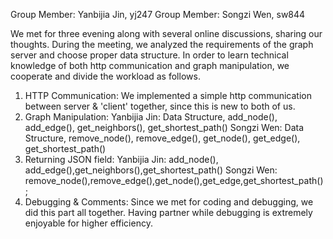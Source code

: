 Group Member: Yanbijia Jin, yj247
Group Member: Songzi Wen, sw844

We met for three evening along with several online discussions, sharing our thoughts.
During the meeting, we analyzed the requirements of the graph server and choose proper data structure.
In order to learn technical knowledge of both http communication and graph manipulation,
we cooperate and divide the workload as follows.

1. HTTP Communication:
  We implemented a simple http communication between server & 'client' together, since this is new to both of us.
2. Graph Manipulation:
  Yanbijia Jin: Data Structure, add_node(), add_edge(), get_neighbors(), get_shortest_path()
  Songzi Wen: Data Structure, remove_node(), remove_edge(), get_node(), get_edge(), get_shortest_path()
3. Returning JSON field:
  Yanbijia Jin: add_node(), add_edge(),get_neighbors(),get_shortest_path()
  Songzi Wen: remove_node(),remove_edge(),get_node(),get_edge,get_shortest_path();
4. Debugging & Comments:
  Since we met for coding and debugging, we did this part all together.
  Having partner while debugging is extremely enjoyable for higher efficiency.
